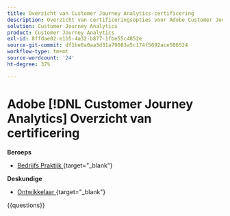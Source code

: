 ```yaml
---
title: Overzicht van Customer Journey Analytics-certificering
description: Overzicht van certificeringsopties voor Adobe Customer Journey Analytics
solution: Customer Journey Analytics
product: Customer Journey Analytics
exl-id: 8ffdae02-e1b5-4a32-b877-1fbe55c4852e
source-git-commit: df1be8a0aa3d31a79083a5c174f5692ace506524
workflow-type: tm+mt
source-wordcount: '24'
ht-degree: 37%

---
```


# Adobe [!DNL Customer Journey Analytics] Overzicht van certificering

**Beroeps**

* [ Bedrijfs Praktijk ](https://certification.adobe.com/certification/customer-journey-analytics-business-practitioner-professional) {target="_blank"} <!--AD0-E608-->

**Deskundige**

* [ Ontwikkelaar ](https://certification.adobe.com/certification/customer-journey-analytics-developer-expert) {target="_blank"} <!--AD0-E604-->

{{questions}}

